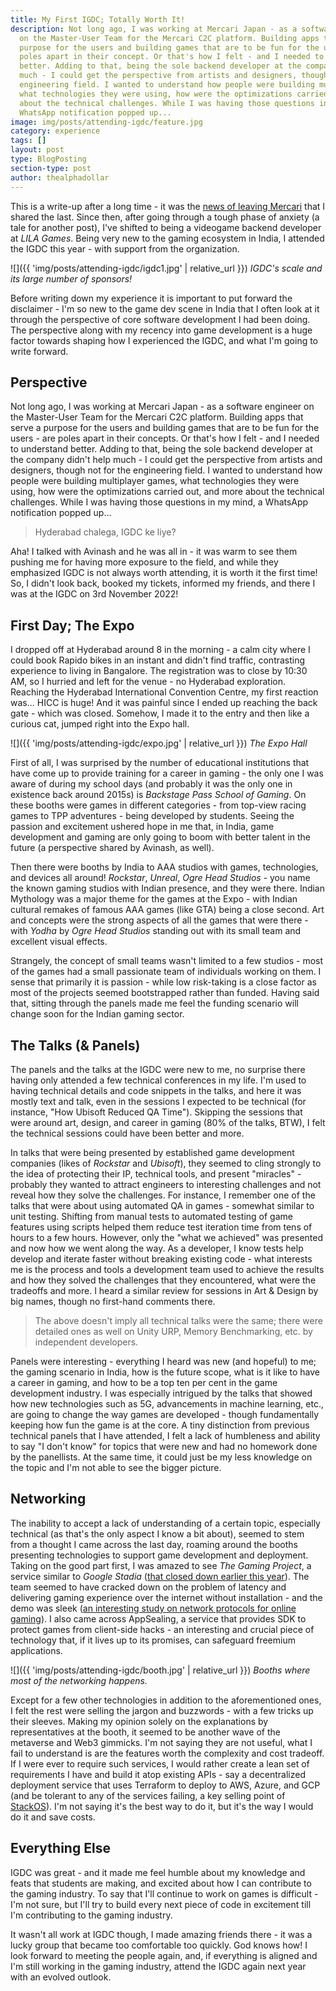 ```yaml
---
title: My First IGDC; Totally Worth It!
description: Not long ago, I was working at Mercari Japan - as a software engineer
  on the Master-User Team for the Mercari C2C platform. Building apps that serve a
  purpose for the users and building games that are to be fun for the users - are
  poles apart in their concept. Or that's how I felt - and I needed to understand
  better. Adding to that, being the sole backend developer at the company didn't help
  much - I could get the perspective from artists and designers, though not for the
  engineering field. I wanted to understand how people were building multiplayer games,
  what technologies they were using, how were the optimizations carried out, and more
  about the technical challenges. While I was having those questions in my mind, a
  WhatsApp notification popped up...
image: img/posts/attending-igdc/feature.jpg
category: experience
tags: []
layout: post
type: BlogPosting
section-type: post
author: thealphadollar
---
```


This is a write-up after a long time - it was the [news of leaving Mercari](https://thealphadollar.me/experience/2022/07/02/mercari-bye-bye.html) that I shared the last. Since then, after going through a tough phase of anxiety (a tale for another post), I've shifted to being a videogame backend developer at _LILA Games_. Being very new to the gaming ecosystem in India, I attended the IGDC this year - with support from the organization.

![]({{ 'img/posts/attending-igdc/igdc1.jpg' | relative_url }})
*IGDC's scale and its large number of sponsors!*

Before writing down my experience it is important to put forward the disclaimer - I'm so new to the game dev scene in India that I often look at it through the perspective of core software development I had been doing. The perspective along with my recency into game development is a huge factor towards shaping how I experienced the IGDC, and what I'm going to write forward.
## Perspective

Not long ago, I was working at Mercari Japan - as a software engineer on the Master-User Team for the Mercari C2C platform. Building apps that serve a purpose for the users and building games that are to be fun for the users - are poles apart in their concepts. Or that's how I felt - and I needed to understand better. Adding to that, being the sole backend developer at the company didn't help much - I could get the perspective from artists and designers, though not for the engineering field. I wanted to understand how people were building multiplayer games, what technologies they were using, how were the optimizations carried out, and more about the technical challenges. While I was having those questions in my mind, a WhatsApp notification popped up...

> Hyderabad chalega, IGDC ke liye?

Aha! I talked with Avinash and he was all in - it was warm to see them pushing me for having more exposure to the field, and while they emphasized IGDC is not always worth attending, it is worth it the first time! So, I didn't look back, booked my tickets, informed my friends, and there I was at the IGDC on 3rd November 2022!

## First Day; The Expo

I dropped off at Hyderabad around 8 in the morning - a calm city where I could book Rapido bikes in an instant and didn't find traffic, contrasting experience to living in Bangalore. The registration was to close by 10:30 AM, so I hurried and left for the venue - no Hyderabad exploration. Reaching the Hyderabad International Convention Centre, my first reaction was... HICC is huge! And it was painful since I ended up reaching the back gate - which was closed. Somehow, I made it to the entry and then like a curious cat, jumped right into the Expo hall.

![]({{ 'img/posts/attending-igdc/expo.jpg' | relative_url }})
*The Expo Hall*

First of all, I was surprised by the number of educational institutions that have come up to provide training for a career in gaming - the only one I was aware of during my school days (and probably it was the only one in existence back around 2015s) is _Backstage Pass School of Gaming_. On these booths were games in different categories - from top-view racing games to TPP adventures - being developed by students. Seeing the passion and excitement ushered hope in me that, in India, game development and gaming are only going to boom with better talent in the future (a perspective shared by Avinash, as well).

Then there were booths by India to AAA studios with games, technologies, and devices all around! _Rockstar_, _Unreal_, _Ogre Head Studios_ - you name the known gaming studios with Indian presence, and they were there. Indian Mythology was a major theme for the games at the Expo - with Indian cultural remakes of famous AAA games (like GTA) being a close second. Art and concepts were the strong aspects of all the games that were there - with _Yodha_ by _Ogre Head Studios_ standing out with its small team and excellent visual effects.

Strangely, the concept of small teams wasn't limited to a few studios - most of the games had a small passionate team of individuals working on them. I sense that primarily it is passion - while low risk-taking is a close factor as most of the projects seemed bootstrapped rather than funded. Having said that, sitting through the panels made me feel the funding scenario will change soon for the Indian gaming sector.

## The Talks (& Panels)

The panels and the talks at the IGDC were new to me, no surprise there having only attended a few technical conferences in my life. I'm used to having technical details and code snippets in the talks, and here it was mostly text and talk, even in the sessions I expected to be technical (for instance, "How Ubisoft Reduced QA Time"). Skipping the sessions that were around art, design, and career in gaming (80% of the talks, BTW), I felt the technical sessions could have been better and more.

In talks that were being presented by established game development companies (likes of _Rockstar_ and _Ubisoft_), they seemed to cling strongly to the idea of protecting their IP, technical tools, and present "miracles" - probably they wanted to attract engineers to interesting challenges and not reveal how they solve the challenges. For instance, I remember one of the talks that were about using automated QA in games - somewhat similar to unit testing. Shifting from manual tests to automated testing of game features using scripts helped them reduce test iteration time from tens of hours to a few hours. However, only the "what we achieved" was presented and now how we went along the way. As a developer, I know tests help develop and iterate faster without breaking existing code - what interests me is the process and tools a development team used to achieve the results and how they solved the challenges that they encountered, what were the tradeoffs and more. I heard a similar review for sessions in Art & Design by big names, though no first-hand comments there.

> The above doesn't imply all technical talks were the same; there were detailed ones as well on Unity URP, Memory Benchmarking, etc. by independent developers.

Panels were interesting - everything I heard was new (and hopeful) to me; the gaming scenario in India, how is the future scope, what is it like to have a career in gaming, and how to be a top ten per cent in the game development industry. I was especially intrigued by the talks that showed how new technologies such as 5G, advancements in machine learning, etc., are going to change the way games are developed - though fundamentally keeping how fun the game is at the core. A tiny distinction from previous technical panels that I have attended, I felt a lack of humbleness and ability to say "I don't know" for topics that were new and had no homework done by the panellists. At the same time, it could just be my less knowledge on the topic and I'm not able to see the bigger picture.

## Networking

The inability to accept a lack of understanding of a certain topic, especially technical (as that's the only aspect I know a bit about), seemed to stem from a thought I came across the last day, roaming around the booths presenting technologies to support game development and deployment. Taking on the good part first, I was amazed to see _The Gaming Project_, a service similar to _Google Stadia_ ([that closed down earlier this year](https://www.polygon.com/23378721/google-stadia-shutting-down)). The team seemed to have cracked down on the problem of latency and delivering gaming experience over the internet without installation - and the demo was sleek ([an interesting study on network protocols for online gaming](https://arxiv.org/abs/2012.06774)). I also came across AppSealing, a service that provides SDK to protect games from client-side hacks - an interesting and crucial piece of technology that, if it lives up to its promises, can safeguard freemium applications.

![]({{ 'img/posts/attending-igdc/booth.jpg' | relative_url }})
*Booths where most of the networking happens.*

Except for a few other technologies in addition to the aforementioned ones, I felt the rest were selling the jargon and buzzwords - with a few tricks up their sleeves. Making my opinion solely on the explanations by representatives at the booth, it seemed to be another wave of the metaverse and Web3 gimmicks. I'm not saying they are not useful, what I fail to understand is are the features worth the complexity and cost tradeoff. If I were ever to require such services, I would rather create a lean set of requirements I have and build it atop existing APIs - say a decentralized deployment service that uses Terraform to deploy to AWS, Azure, and GCP (and be tolerant to any of the services failing, a key selling point of [StackOS](https://www.stackos.io/)). I'm not saying it's the best way to do it, but it's the way I would do it and save costs.

## Everything Else

IGDC was great - and it made me feel humble about my knowledge and feats that students are making, and excited about how I can contribute to the gaming industry. To say that I'll continue to work on games is difficult - I'm not sure, but I'll try to build every next piece of code in excitement till I'm contributing to the gaming industry.

It wasn't all work at IGDC though, I made amazing friends there - it was a lucky group that became too comfortable too quickly. God knows how! I look forward to meeting the people again, and, if everything is aligned and I'm still working in the gaming industry, attend the IGDC again next year with an evolved outlook.
